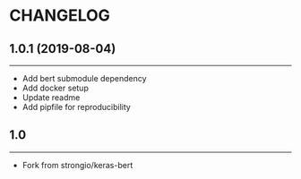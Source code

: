 # CHANGELOG

## 1.0.1 (2019-08-04)
---------------------

* Add bert submodule dependency
* Add docker setup
* Update readme
* Add pipfile for reproducibility

## 1.0 
----------------

* Fork from strongio/keras-bert